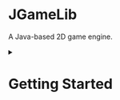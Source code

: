 # JGameLib

A Java-based 2D game engine.

<details><summary><h1>Getting Started</h1></summary>

#### Creating a game
Learn how to get started and make a game for yourself.

```java
Game demoGame = new Game("Demo Game");
demoGame.getConfig().setAuthor("Patrick Carroll");
demoGame.getConfig().setGenre("Adventure");
demoGame.getConfig().setVersion("1.0.0");
demoGame.getConfig().setSize(1280, 720);

demoGame.start();
```

#### Turning on debugging
Learn how to turn on debugging. Also learn how to turn on fps debugging.

```java
//Turns on debugging.
demoGame.getConfig().setDebugging(true);

//Logs FPS, also turns on debugging.
demoGame.getConfig().setDebuggingFPS(true);
```

</details>